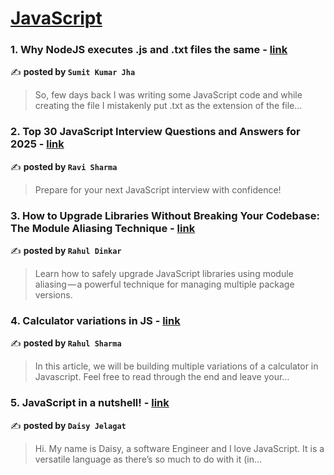 
<h1><a href=https://medium.com/tag/javascript-development/recommended target="_blank" rel="noopener noreferrer">JavaScript</a></h1>
<h3>1. Why NodeJS executes .js and .txt files the same - <a href="https://medium.com/@sumitkrjha/why-nodejs-executes-js-and-txt-files-the-same-3a1e7766f4e5" target="_blank" rel="noopener noreferrer">link</a></h3>

✍️ **posted by `Sumit Kumar Jha`**

<blockquote>So, few days back I was writing some JavaScript code and while creating the file I mistakenly put .txt as the extension of the file…</blockquote>

<h3>2. Top 30 JavaScript Interview Questions and Answers for 2025 - <a href="https://medium.com/@javascriptcentric/top-30-javascript-interview-questions-and-answers-for-2024-7f1e2d1d0638" target="_blank" rel="noopener noreferrer">link</a></h3>

✍️ **posted by `Ravi Sharma`**

<blockquote>Prepare for your next JavaScript interview with confidence!</blockquote>

<h3>3. How to Upgrade Libraries Without Breaking Your Codebase: The Module Aliasing Technique - <a href="https://medium.com/@rahul.dinkar/how-to-upgrade-libraries-without-breaking-your-codebase-the-module-aliasing-technique-d7a420a4ebeb" target="_blank" rel="noopener noreferrer">link</a></h3>

✍️ **posted by `Rahul Dinkar`**

<blockquote>Learn how to safely upgrade JavaScript libraries using module aliasing — a powerful technique for managing multiple package versions.</blockquote>

<h3>4. Calculator variations in JS - <a href="https://medium.com/@everythingwebber/calculator-variations-in-js-82da4c6b8c52" target="_blank" rel="noopener noreferrer">link</a></h3>

✍️ **posted by `Rahul Sharma`**

<blockquote>In this article, we will be building multiple variations of a calculator in Javascript. Feel free to read through the end and leave your…</blockquote>

<h3>5. JavaScript in a nutshell! - <a href="https://medium.com/@daisyjelagat/javascript-in-a-nutshell-669dab5b6e78" target="_blank" rel="noopener noreferrer">link</a></h3>

✍️ **posted by `Daisy Jelagat`**

<blockquote>Hi. My name is Daisy, a software Engineer and I love JavaScript. It is a versatile language as there’s so much to do with it (in…</blockquote>

